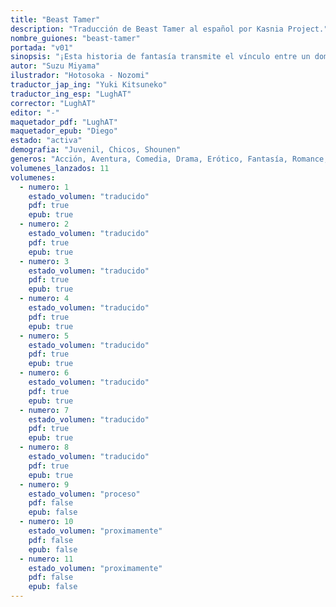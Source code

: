 ```yaml
---
title: "Beast Tamer"
description: "Traducción de Beast Tamer al español por Kasnia Project."
nombre_guiones: "beast-tamer"
portada: "v01"
sinopsis: "¡Esta historia de fantasía transmite el vínculo entre un domador de bestias y la chica gato más fuerte desde su primer encuentro! Rein, un domador de bestias que lucha con la ayuda de animales, ha sido miembro del grupo del héroe durante mucho tiempo. Sin embargo, sin que él lo supiera, estaba arrastrando a sus compañeros de equipo porque no tenía otras habilidades. 'No vales nada más que domesticar animales. Estás despedido'. Con eso, fue expulsado del grupo."
autor: "Suzu Miyama"
ilustrador: "Hotosoka - Nozomi"
traductor_jap_ing: "Yuki Kitsuneko"
traductor_ing_esp: "LughAT"
corrector: "LughAT"
editor: "-"
maquetador_pdf: "LughAT"
maquetador_epub: "Diego"
estado: "activa"
demografia: "Juvenil, Chicos, Shounen"
generos: "Acción, Aventura, Comedia, Drama, Erótico, Fantasía, Romance, Sobrenatural"
volumenes_lanzados: 11
volumenes:
  - numero: 1
    estado_volumen: "traducido"
    pdf: true
    epub: true
  - numero: 2
    estado_volumen: "traducido"
    pdf: true
    epub: true
  - numero: 3
    estado_volumen: "traducido"
    pdf: true
    epub: true
  - numero: 4
    estado_volumen: "traducido"
    pdf: true
    epub: true
  - numero: 5
    estado_volumen: "traducido"
    pdf: true
    epub: true
  - numero: 6
    estado_volumen: "traducido"
    pdf: true
    epub: true
  - numero: 7
    estado_volumen: "traducido"
    pdf: true
    epub: true
  - numero: 8
    estado_volumen: "traducido"
    pdf: true
    epub: true
  - numero: 9
    estado_volumen: "proceso"
    pdf: false
    epub: false
  - numero: 10
    estado_volumen: "proximamente"
    pdf: false
    epub: false
  - numero: 11
    estado_volumen: "proximamente"
    pdf: false
    epub: false
---
```

